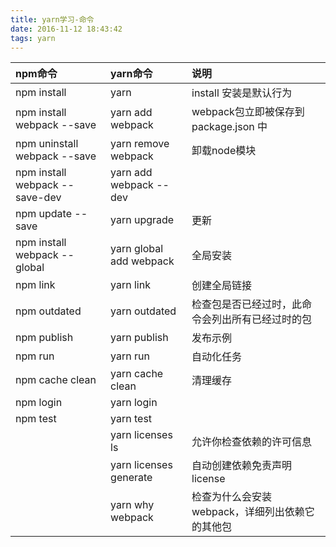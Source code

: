 ```yaml
---
title: yarn学习-命令
date: 2016-11-12 18:43:42
tags: yarn
---
```


| npm命令      | yarn命令     | 说明  |
|:------------- |:-----------|:-----------|
| npm install   | yarn       | install 安装是默认行为 |
| npm install webpack --save  | yarn add webpack | webpack包立即被保存到 package.json 中 |
| npm uninstall webpack --save  | yarn remove webpack | 卸载node模块 |
| npm install webpack --save-dev  | yarn add webpack --dev |  |
| npm update --save  | yarn upgrade | 更新 |
| npm install webpack --global | yarn global add webpack | 全局安装 |
| npm link | yarn link | 创建全局链接 |
| npm outdated | yarn outdated | 检查包是否已经过时，此命令会列出所有已经过时的包 |
| npm publish | yarn publish | 发布示例 |
| npm run | yarn run | 自动化任务 |
| npm cache clean | yarn cache clean | 清理缓存 |
| npm login | yarn login |  |
| npm test | yarn test |  |
|  | yarn licenses ls | 允许你检查依赖的许可信息 |
|  | yarn licenses generate| 自动创建依赖免责声明license |
|  | yarn why webpack| 检查为什么会安装webpack，详细列出依赖它的其他包 |